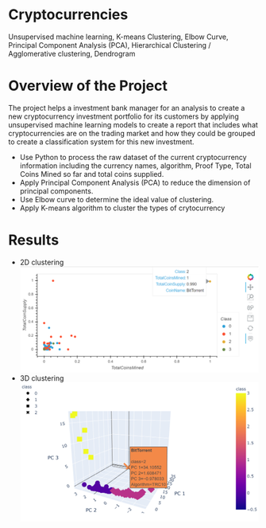 # Cryptocurrencies
Unsupervised machine learning, K-means Clustering, Elbow Curve, Principal Component Analysis (PCA),  Hierarchical Clustering / Agglomerative clustering, Dendrogram

# Overview of the Project
The project helps a investment bank manager for an analysis to create a new cryptocurrency investment portfolio for its customers by applying unsupervised machine learning models to create a report that includes what cryptocurrencies are on the trading market and how they could be grouped to create a classification system for this new investment.  
- Use Python to process the raw dataset of the current cryptocurrency information including the currency names, algorithm, Proof Type, Total Coins Mined so far and total coins supplied.  
- Apply Principal Component Analysis (PCA) to reduce the dimension of principal components.  
- Use Elbow curve to determine the ideal value of clustering.  
- Apply K-means algorithm to cluster the types of crytocurrency  

# Results
- 2D clustering
![clustering_1.PNG](image/clustering_1.png)  
- 3D clustering
![clustering.PNG](image/clustering.png)  
